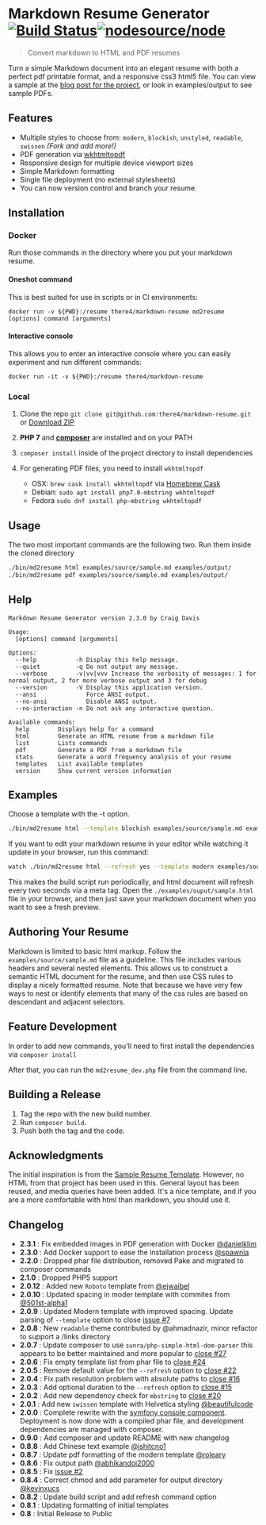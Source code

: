 # Markdown Resume Generator [![Build Status](https://travis-ci.org/there4/markdown-resume.png?branch=master)](https://travis-ci.org/there4/markdown-resume)[![nodesource/node](http://dockeri.co/image/there4/markdown-resume)](https://registry.hub.docker.com/u/there4/markdown-resume/)

> Convert markdown to HTML and PDF resumes

Turn a simple Markdown document into an elegant resume with both a perfect
pdf printable format, and a responsive css3 html5 file. You can view a sample
at the [blog post for the project][blog], or look in examples/output to see sample PDFs.

## Features

* Multiple styles to choose from: `modern`, `blockish`, `unstyled`, `readable`, `swissen` _(Fork and add more!)_
* PDF generation via [wkhtmltopdf][wkhtmltopdf]
* Responsive design for multiple device viewport sizes
* Simple Markdown formatting
* Single file deployment (no external stylesheets)
* You can now version control and branch your resume.

## Installation

### Docker

Run those commands in the directory where you put your markdown resume.

#### Oneshot command

This is best suited for use in scripts or in CI environments:

`docker run -v ${PWD}:/resume there4/markdown-resume md2resume [options] command [arguments]`

#### Interactive console

This allows you to enter an interactive console where you can easily experiment and run different commands:

`docker run -it -v ${PWD}:/resume there4/markdown-resume`

### Local

1. Clone the repo `git clone git@github.com:there4/markdown-resume.git` or [Download ZIP](https://github.com/there4/markdown-resume/archive/master.zip)
2. **PHP 7** and **[composer](https://getcomposer.org/download/)** are installed and on your PATH
3. `composer install` inside of the project directory to install dependencies

4. For generating PDF files, you need to install `wkhtmltopdf`
    * OSX: `brew cask install wkhtmltopdf` via [Homebrew Cask](https://caskroom.github.io/)
    * Debian: `sudo apt install php7.0-mbstring wkhtmltopdf`
    * Fedora `sudo dnf install php-mbstring wkhtmltopdf`

## Usage

The two most important commands are the following two. Run them
inside the cloned directory

```bash
./bin/md2resume html examples/source/sample.md examples/output/
./bin/md2resume pdf examples/source/sample.md examples/output/
```

## Help

```
Markdown Resume Generator version 2.3.0 by Craig Davis

Usage:
  [options] command [arguments]

Options:
  --help           -h Display this help message.
  --quiet          -q Do not output any message.
  --verbose        -v|vv|vvv Increase the verbosity of messages: 1 for normal output, 2 for more verbose output and 3 for debug
  --version        -V Display this application version.
  --ansi              Force ANSI output.
  --no-ansi           Disable ANSI output.
  --no-interaction -n Do not ask any interactive question.

Available commands:
  help        Displays help for a command
  html        Generate an HTML resume from a markdown file
  list        Lists commands
  pdf         Generate a PDF from a markdown file
  stats       Generate a word frequency analysis of your resume
  templates   List available templates
  version     Show current version information

```

## Examples

Choose a template with the -t option.

```bash
./bin/md2resume html --template blockish examples/source/sample.md examples/output/
```

If you want to edit your markdown resume in your editor while watching it
update in your browser, run this command:

```bash
watch ./bin/md2resume html --refresh yes --template modern examples/source/sample.md examples/output/
```

This makes the build script run periodically, and html document will refresh
every two seconds via a meta tag. Open the `./examples/ouput/sample.html` file
in your browser, and then just save your markdown document when you want to see
a fresh preview.

## Authoring Your Resume

Markdown is limited to basic html markup. Follow the `examples/source/sample.md`
file  as a guideline. This file includes various headers and several nested
elements. This allows us to construct a semantic HTML document for the resume,
and then use CSS rules to display a nicely formatted resume. Note that because
we have very few ways to nest or identify elements that many of the css rules
are based on descendant and adjacent selectors.

## Feature Development

In order to add new commands, you'll need to first install the dependencies via `composer install`

After that, you can run the `md2resume_dev.php` file from the command line.

## Building a Release

1. Tag the repo with the new build number.
2. Run `composer build`.
3. Push both the tag and the code.

## Acknowledgments

The initial inspiration is from the [Sample Resume Template][srt].
However, no HTML from that project has been used in this. General layout has
been reused, and media queries have been added. It's a nice template, and if you
are a more comfortable with html than markdown, you should use it.

## Changelog

* __2.3.1__ : Fix embedded images in PDF generation with Docker  [@danielklim](https://github.com/danielklim)
* __2.3.0__ : Add Docker support to ease the installation process  [@spawnia](https://github.com/spawnia)
* __2.2.0__ : Dropped phar file distribution, removed Pake and migrated to composer commands
* __2.1.0__ : Dropped PHP5 support
* __2.0.12__ : Added new `Roboto` template from [@ejwaibel](https://github.com/ejwaibel)
* __2.0.10__ : Updated spacing in moder template with commites from [@501st-alpha1](https://github.com/501st-alpha1)
* __2.0.9__ : Updated Modern template with improved spacing. Update parsing of
  `--template` option to close [issue #7](https://github.com/there4/markdown-resume/issues/7)
* __2.0.8__ : New `readable` theme contributed by @ahmadnazir, minor refactor
  to support a /links directory
* __2.0.7__ : Update composer to use `sunra/php-simple-html-dom-parser` this
  appears to be better maintained and more popular to [close #27](https://github.com/there4/markdown-resume/issues/27)
* __2.0.6__ : Fix empty template list from phar file to [close #24](https://github.com/there4/markdown-resume/issues/24)
* __2.0.5__ : Remove default value for the `--refresh` option to [close #22](https://github.com/there4/markdown-resume/issues/22)
* __2.0.4__ : Fix path resolution problem with absolute paths to [close #16](https://github.com/there4/markdown-resume/issues/16)
* __2.0.3__ : Add optional duration to the `--refresh` option to [close #15](https://github.com/there4/markdown-resume/issues/15)
* __2.0.2__ : Add new dependency check for `mbstring` to [close #20](https://github.com/there4/markdown-resume/issues/20)
* __2.0.1__ : Add new `swissen` template with Helvetica styling [@beautifulcode](https://github.com/beautifulcode)
* __2.0.0__ : Complete rewrite with the [symfony console component][console].
  Deployment is now done with a compiled phar file, and development dependencies
  are managed with composer.
* __0.9.0__ : Add composer and update README with new changelog
* __0.8.8__ : Add Chinese text example [@ishitcno1](https://github.com/ishitcno1)
* __0.8.7__ : Update pdf formatting of the modern template [@roleary](https://github.com/roleary)
* __0.8.6__ : Fix output path [@abhikandoi2000](https://github.com/abhikandoi2000)
* __0.8.5__ : Fix [issue #2](https://github.com/there4/markdown-resume/issues/2)
* __0.8.4__ : Correct chmod and add parameter for output directory [@kevinxucs](https://github.com/kevinxucs)
* __0.8.2__ : Update build script and add refresh command option
* __0.8.1__ : Updating formatting of initial templates
* __0.8__ : Initial Release to Public

[srt]: http://sampleresumetemplate.net/ "A great starting point"
[blog]: http://there4development.com/blog/2012/12/31/markdown-resume-builder/
[pake]: https://github.com/indeyets/pake/wiki/Installing-Pake
[wkhtmltopdf]: https://github.com/pdfkit/pdfkit/wiki/Installing-WKHTMLTOPDF
[console]: http://symfony.com/doc/current/components/console/introduction.html
